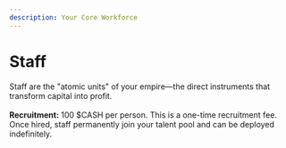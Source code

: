```yaml
---
description: Your Core Workforce
---
```


# Staff

Staff are the "atomic units" of your empire—the direct instruments that transform capital into profit.\
\
**Recruitment:** 100 $CASH per person. This is a one-time recruitment fee. Once hired, staff permanently join your talent pool and can be deployed indefinitely.

